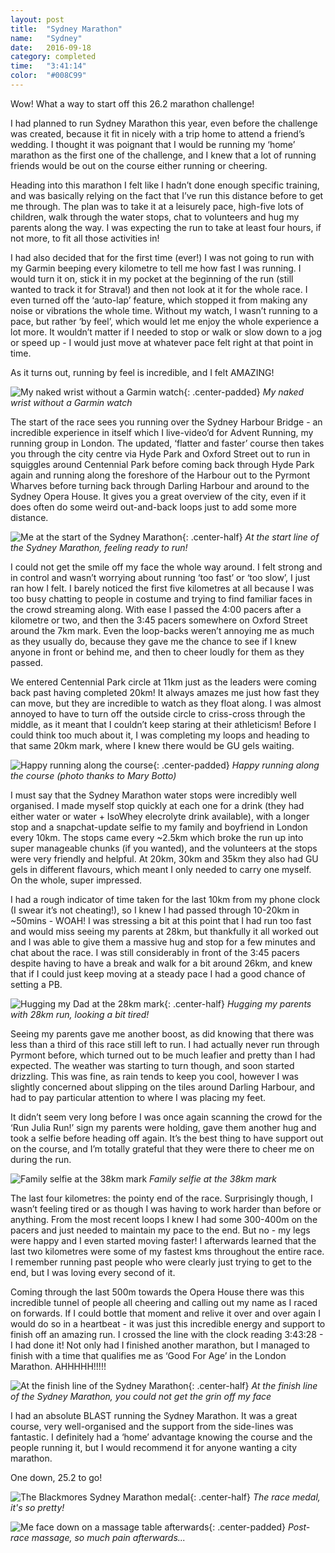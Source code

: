 ```yaml
---
layout: post
title:  "Sydney Marathon"
name:   "Sydney"
date:   2016-09-18
category: completed
time:   "3:41:14"
color:  "#008C99"
---
```


Wow! What a way to start off this 26.2 marathon challenge!

I had planned to run Sydney Marathon this year, even before the challenge was created, because it fit in nicely with a trip home to attend a friend’s wedding. I thought it was poignant that I would be running my ‘home’ marathon as the first one of the challenge, and I knew that a lot of running friends would be out on the course either running or cheering.

Heading into this marathon I felt like I hadn’t done enough specific training, and was basically relying on the fact that I’ve run this distance before to get me through. The plan was to take it at a leisurely pace, high-five lots of children, walk through the water stops, chat to volunteers and hug my parents along the way. I was expecting the run to take at least four hours, if not more, to fit all those activities in!

I had also decided that for the first time (ever!) I was not going to run with my Garmin beeping every kilometre to tell me how fast I was running. I would turn it on, stick it in my pocket at the beginning of the run (still wanted to track it for Strava!) and then not look at it for the whole race. I even turned off the ‘auto-lap’ feature, which stopped it from making any noise or vibrations the whole time. Without my watch, I wasn’t running to a pace, but rather ‘by feel’, which would let me enjoy the whole experience a lot more. It wouldn’t matter if I needed to stop or walk or slow down to a jog or speed up - I would just move at whatever pace felt right at that point in time.

As it turns out, running by feel is incredible, and I felt AMAZING!

![My naked wrist without a Garmin watch](images/sydney-naked-wrist.jpg){: .center-padded}
*My naked wrist without a Garmin watch*

The start of the race sees you running over the Sydney Harbour Bridge - an incredible experience in itself which I live-video’d for Advent Running, my running group in London. The updated, ‘flatter and faster’ course then takes you through the city centre via Hyde Park and Oxford Street out to run in squiggles around Centennial Park before coming back  through Hyde Park again and running along the foreshore of the Harbour out to the Pyrmont Wharves before turning back through Darling Harbour and around to the Sydney Opera House. It gives you a great overview of the city, even if it does often do some weird out-and-back loops just to add some more distance.

![Me at the start of the Sydney Marathon](images/sydney-start-line.jpg){: .center-half}
*At the start line of the Sydney Marathon, feeling ready to run!*

I could not get the smile off my face the whole way around. I felt strong and in control and wasn’t worrying about running ‘too fast’ or ‘too slow’, I just ran how I felt. I barely noticed the first five kilometres at all because I was too busy chatting to people in costume and trying to find familiar faces in the crowd streaming along. With ease I passed the 4:00 pacers after a kilometre or two, and then the 3:45 pacers somewhere on Oxford Street around the 7km mark. Even the loop-backs weren’t annoying me as much as they usually do, because they gave me the chance to see if I knew anyone in front or behind me, and then to cheer loudly for them as they passed.

We entered Centennial Park circle at 11km just as the leaders were coming back past having completed 20km! It always amazes me just how fast they can move, but they are incredible to watch as they float along. I was almost annoyed to have to turn off the outside circle to criss-cross through the middle, as it meant that I couldn’t keep staring at their athleticism! Before I could think too much about it, I was completing my loops and heading to that same 20km mark, where I knew there would be GU gels waiting.

![Happy running along the course](images/sydney-mary-happy.jpg){: .center-padded}
*Happy running along the course (photo thanks to Mary Botto)*

I must say that the Sydney Marathon water stops were incredibly well organised. I made myself stop quickly at each one for a drink (they had either water or water + IsoWhey elecrolyte drink available), with a longer stop and a snapchat-update selfie to my family and boyfriend in London every 10km. The stops came every ~2.5km which broke the run up into super manageable chunks (if you wanted), and the volunteers at the stops were very friendly and helpful. At 20km, 30km and 35km they also had GU gels in different flavours, which meant I only needed to carry one myself. On the whole, super impressed.

I had a rough indicator of time taken for the last 10km from my phone clock (I swear it’s not cheating!), so I knew I had passed through 10-20km in ~50mins - WOAH! I was stressing a bit at this point that I had run too fast and would miss seeing my parents at 28km, but thankfully it all worked out and I was able to give them a massive hug and stop for a few minutes and chat about the race. I was still considerably in front of the 3:45 pacers despite having to have a break and walk for a bit around 26km, and knew that if I could just keep moving at a steady pace I had a good chance of setting a PB.

![Hugging my Dad at the 28km mark](images/sydney-hug-dad.jpg){: .center-half}
*Hugging my parents with 28km run, looking a bit tired!*

Seeing my parents gave me another boost, as did knowing that there was less than a third of this race still left to run. I had actually never run through Pyrmont before, which turned out to be much leafier and pretty than I had expected. The weather was starting to turn though, and soon started drizzling. This was fine, as rain tends to keep you cool, however I was slightly concerned about slipping on the tiles around Darling Harbour, and had to pay particular attention to where I was placing my feet.

It didn’t seem very long before I was once again scanning the crowd for the ‘Run Julia Run!’ sign my parents were holding, gave them another hug and took a selfie before heading off again. It’s the best thing to have support out on the course, and I’m totally grateful that they were there to cheer me on during the run.

![Family selfie at the 38km mark](images/sydney-family-selfie.jpg)
*Family selfie at the 38km mark*

The last four kilometres: the pointy end of the race. Surprisingly though, I wasn’t feeling tired or as though I was having to work harder than before or anything. From the most recent loops I knew I had some 300-400m on the pacers and just needed to maintain my pace to the end. But no - my legs were happy and I even started moving faster! I afterwards learned that the last two kilometres were some of my fastest kms throughout the entire race. I remember running past people who were clearly just trying to get to the end, but I was loving every second of it.

Coming through the last 500m towards the Opera House there was this incredible tunnel of people all cheering and calling out my name as I raced on forwards. If I could bottle that moment and relive it over and over again I would do so in a heartbeat - it was just this incredible energy and support to finish off an amazing run. I crossed the line with the clock reading 3:43:28 - I had done it! Not only had I finished another marathon, but I managed to finish with a time that qualifies me as ‘Good For Age’ in the London Marathon. AHHHHH!!!!!

![At the finish line of the Sydney Marathon](images/sydney-finish-line.jpg){: .center-half}
*At the finish line of the Sydney Marathon, you could not get the grin off my face*

I had an absolute BLAST running the Sydney Marathon. It was a great course, very well-organised and the support from the side-lines was fantastic. I definitely had a ‘home’ advantage knowing the course and the people running it, but I would recommend it for anyone wanting a city marathon.

One down, 25.2 to go!

![The Blackmores Sydney Marathon medal](images/sydney-medal.jpg){: .center-half}
*The race medal, it's so pretty!*

![Me face down on a massage table afterwards](images/sydney-massage-table.jpg){: .center-padded}
*Post-race massage, so much pain afterwards...*
